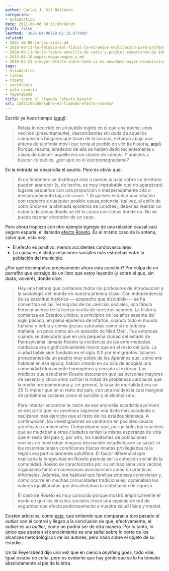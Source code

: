 ```yaml
---
author: Carlos J. Gil Bellosta
categories:
- estadística
date: 2021-06-08 09:13:00+00:00
draft: false
lastmod: '2025-04-06T19:02:19.877009'
related:
- 2024-10-08-cortos-stats.md
- 2018-09-11-la-falacia-del-fiscal-la-mi-mejor-explicacion-para-profanos-hasta-la-fecha.md
- 2020-09-11-de-la-fiebre-amarilla-de-cadiz-y-pueblos-comarcanos-de-1800.md
- 2013-08-16-mapas-mapas-mapas-y.md
- 2018-03-21-a-mayor-efecto-sobre-todo-si-es-novedoso-mayor-escepticismo.md
tags:
- estadística
- libros
- roseto
- sociología
- mala ciencia
- feyerabend
title: Sobre el llamado "efecto Roseto"
url: /2021/06/08/sobre-el-llamado-efecto-roseto/
---
```


Escribí ya hace tiempo ([aquí](https://datanalytics.com/2018/09/11/la-falacia-del-fiscal-la-mi-mejor-explicacion-para-profanos-hasta-la-fecha/)):

>Relata lo ocurrido en un pueblo inglés en el que una noche, unos vecinos (presuntamente), descendientes sin duda de aquellos campesinos búlgaros que huían de la vacuna, echaron abajo una antena de telefonía móvil que tenía al pueblo en vilo (la historia, [aquí](http://www.bbc.co.uk/insideout/westmidlands/series6/phone_masts.shtml)). Porque, resulta, alrededor de ella se habían dado recientemente `n` casos de cáncer: aquello era un _clúster de cáncer_. Y puestos a buscar culpables, ¿por qué no el electromagnetismo?

En la entrada se desarrolla el asunto. Pero es obvio que:

> Si un fenómeno se distribuye más o menos _al azar_ sobre un territorio pueden aparecer (y, de hecho, es muy improbable que no aparezcan) lugares pequeños con una proporción o inesperadamente alta o inesperadamente baja de casos.  * Si quieres estudiar una relación con respecto a cualquier posible causa potencial (tal vez, al estilo de John Snow en la afamada epidemia de Londres), deberías realizar un estudio de zonas donde se dé la causa con zonas donde no. No se puede razonar alrededor de un caso.

Pero ahora tropiezo con otro ejemplo egregio de una relación causal casi seguro espuria: el llamado [efecto Roseto](https://en.wikipedia.org/wiki/Roseto_effect). Es el mismo caso de la antena, salvo que, esta vez:

* El efecto es positivo: menos accidentes cardiovasculares.
* La causa es distinta: relaciones sociales más estrechas entre la población del municipio.

¿Por qué desempolvo precisamente ahora esta cuestión? Por culpa de un parrafito que extraigo de un libro que estoy leyendo (y sobre el que, sin duda, volveré), donde dice:

>Hay una historia que contamos todos los profesores de introducción a la sociología del mundo en nuestra primera clase. Con independencia de su exactitud histórica ---sospecho que discutible--- se ha convertido en las Termópilas de las ciencias sociales, una fábula heroica acerca de la fuerza oculta de nuestros saberes. La historia comienza en Estados Unidos, a principios de los años sesenta del siglo pasado, en plena epidemia de infartos, cuando todo el mundo fumaba y bebía y comía grasas saturadas como si no hubiera mañana, un poco como en un episodio de Mad Men . Fue entonces cuando se descubrió que en una pequeña ciudad del estado de Pennsylvania llamada Roseto la incidencia de las enfermedades cardíacas era significativamente menor que en el resto del país. La ciudad había sido fundada en el siglo XIX por inmigrantes italianos procedentes de un pueblo muy pobre de los Apeninos que, como era habitual en esa época, habían creado en su país de acogida una comunidad étnicamente homogénea y cerrada al exterior. Los médicos que estudiaron Roseto detectaron que las personas mayores de sesenta y cinco años sufrían la mitad de problemas cardíacos que la media norteamericana y, en general, la tasa de mortalidad era un 35 % menor que en el resto del país, con una incidencia casi marginal de problemas sociales como el suicidio o el alcoholismo.
>
> Para intentar encontrar la razón de esa anomalía estadística primero se descartó que los rosetinos siguieran una dieta más saludable o realizaran más ejercicio que el resto de los estadounidenses. A continuación, los investigadores se centraron en posibles causas genéticas o ambientales. Comprobaron que, por un lado, los rosetinos que se mudaban a otras ciudades tenían la misma esperanza de vida que el resto del país y, por otro, los habitantes de poblaciones vecinas no mostraban ninguna desviación estadística en su salud: ni los rosetinos tenían condiciones físicas innatas privilegiadas ni la región era particularmente salutífera. El factor diferencial que explicaba la longevidad en Roseto parecía ser la cohesión social de la comunidad. Roseto se caracterizaba por su animadísima vida vecinal, organizada tanto en numerosas asociaciones como en prácticas informales. Además, era habitual que familias extensas convivieran y, como ocurre en muchas comunidades tradicionales, dominaban los valores igualitaristas que desalentaban la ostentación de riqueza.
>
> El caso de Roseto es muy conocido porque mostró empíricamente el modo en que los vínculos sociales crean una especie de red de seguridad que afecta poderosamente a nuestra salud física y mental.

Existen artículos, como [este](https://www.ncbi.nlm.nih.gov/pmc/articles/PMC1695733/), que entiendo que comparan a toro pasado el _outlier_ con el control y llegan a la conclusión de que, efectivamente, el _outlier_ es un _outlier_, como no podría ser de otra manera. Por lo tanto, lo único que aportan al conocimiento es una señal sobre lo corto de los alcances metodológicos de los autores, pero nada sobre el objeto de su estudio.

Un tal Feyerabend dijo una vez que en ciencia _anything goes_, todo vale. Igual estaba de coña, pero es evidente que hay gente que se lo ha tomado absolutamente al pie de la letra.